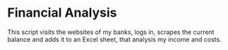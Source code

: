 # Financial Analysis

This script visits the websites of my banks, logs in, scrapes the current balance and adds it to an Excel sheet, that analysis my income and costs.
